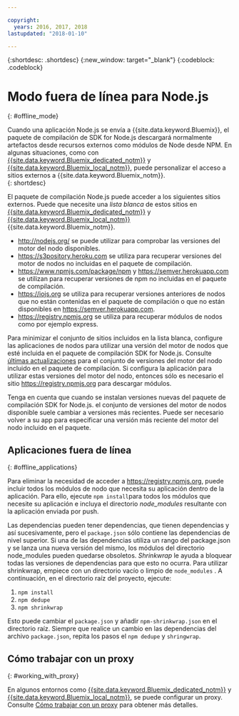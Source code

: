 ```yaml
---

copyright:
  years: 2016, 2017, 2018
lastupdated: "2018-01-10"

---
```


{:shortdesc: .shortdesc}
{:new_window: target="_blank"}
{:codeblock: .codeblock}


# Modo fuera de línea para Node.js
{: #offline_mode}

Cuando una aplicación Node.js se envía a {{site.data.keyword.Bluemix}},  el paquete de compilación de SDK for Node.js descargará normalmente artefactos desde recursos externos como módulos de Node desde NPM.  En algunas situaciones, como con [{{site.data.keyword.Bluemix_dedicated_notm}}](/docs/dedicated/index.html#dedicated) y [{{site.data.keyword.Bluemix_local_notm}}](/docs/local/index.html#local), puede personalizar el acceso a sitios externos a {{site.data.keyword.Bluemix_notm}}.  
{: shortdesc}

El paquete de compilación Node.js puede acceder a los siguientes sitios externos. Puede que necesite una *lista blanca* de estos sitios en [{{site.data.keyword.Bluemix_dedicated_notm}}](/docs/dedicated/index.html#dedicated) y [{{site.data.keyword.Bluemix_local_notm}}](/docs/local/index.html#local) {{site.data.keyword.Bluemix_notm}}.

* http://nodejs.org/ se puede utilizar para comprobar las versiones del motor del nodo disponibles.
* https://s3pository.heroku.com se utiliza para recuperar versiones del motor de nodos no incluidas en el paquete de compilación.
*  https://www.npmjs.com/package/npm y https://semver.herokuapp.com se utilizan para recuperar versiones de npm no incluidas en el paquete de compilación.
* https://iojs.org se utiliza para recuperar versiones anteriores de nodos que no están contenidas en el paquete de compilación o que no están disponibles en https://semver.herokuapp.com.
* https://registry.npmjs.org se utiliza para recuperar módulos de nodos como por ejemplo express.

Para minimizar el conjunto de sitios incluidos en la lista blanca, configure las aplicaciones de nodos para utilizar una versión del motor de nodos que esté incluida en el paquete de compilación SDK for Node.js.  Consulte [últimas actualizaciones](./updates.html) para el conjunto de versiones del motor del nodo incluido en el paquete de compilación.  Si configura la aplicación para utilizar estas versiones del motor del nodo, entonces sólo es necesario el sitio https://registry.npmjs.org para descargar módulos.

Tenga en cuenta que cuando se instalan versiones nuevas del paquete de compilación SDK for Node.js. el conjunto de versiones del motor de nodos disponible suele cambiar a versiones más recientes.  Puede ser necesario volver a su app para especificar una versión más reciente del motor del nodo incluido en el paquete.


## Aplicaciones fuera de línea
{: #offline_applications}

Para eliminar la necesidad de acceder a https://registry.npmjs.org, puede incluir todos los módulos de nodo que necesita su aplicación dentro de la aplicación.  Para ello, ejecute `npm install`para todos los módulos que necesite su aplicación e incluya el directorio *node_modules* resultante con la aplicación enviada por push.

Las dependencias pueden tener dependencias, que tienen dependencias y así sucesivamente, pero el `package.json` sólo contiene las dependencias de nivel superior. Si una de las dependencias utiliza un rango del package.json y se lanza una nueva versión del mismo, los módulos del directorio node_modules pueden quedarse obsoletos. *Shrinkwrap* le ayuda a bloquear todas las versiones de dependencias para que esto no ocurra.  Para utilizar shrinkwrap, empiece con un directorio vacío o limpio de `node_modules` . A continuación, en el directorio raíz del proyecto, ejecute:


1. ```npm install```
1. ```npm dedupe```
2. ```npm shrinkwrap```

Esto puede cambiar el `package.json` y añadir `npm-shrinkwrap.json` en el directorio raíz.
Siempre que realice un cambio en las dependencias del archivo `package.json`, repita los pasos el `npm dedupe` y `shringwrap`.

## Cómo trabajar con un proxy
{: #working_with_proxy}

En algunos entornos como [{{site.data.keyword.Bluemix_dedicated_notm}}](/docs/dedicated/index.html#dedicated) y [{{site.data.keyword.Bluemix_local_notm}}](/docs/local/index.html#local), se puede configurar un proxy. Consulte [Cómo trabajar con un proxy](/docs/manageapps/workingWithProxy.html) para obtener más detalles.
